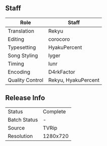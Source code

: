 ## Staff

| Role            | Staff               |
|-----------------|---------------------|
| Translation     | Rekyu               |
| Editing         | corocoro            |
| Typesetting     | HyakuPercent        |
| Song Styling    | lyger               |
| Timing          | lunr                |
| Encoding        | D4rkFactor          |
| Quality Control | Rekyu, HyakuPercent |

## Release Info

|              |          |
|--------------|----------|
| Status       | Complete |
| Batch Status | -        |
| Source       | TVRip    |
| Resolution   | 1280x720 |
